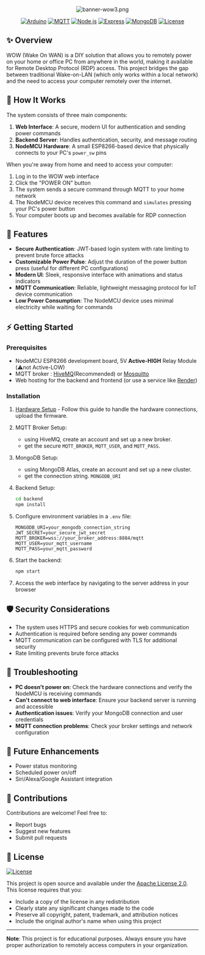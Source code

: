 <div align="center">

![banner-wow3.png](https://i.postimg.cc/9Xy75XRV/banner-wow3.png)

[![Arduino](https://img.shields.io/badge/Arduino-%2300979D.svg?style=for-the-badge&logo=arduino&logoColor=white)](https://www.arduino.cc/)
[![MQTT](https://img.shields.io/badge/MQTT-%23660066.svg?style=for-the-badge&logo=mqtt&logoColor=white)](https://mqtt.org/)
[![Node.js](https://img.shields.io/badge/Node.js-%23339933.svg?style=for-the-badge&logo=node.js&logoColor=white)](https://nodejs.org/)
[![Express](https://img.shields.io/badge/Express-%23000000.svg?style=for-the-badge&logo=express&logoColor=white)](https://expressjs.com/)
[![MongoDB](https://img.shields.io/badge/MongoDB-%2313AA52.svg?style=for-the-badge&logo=mongodb&logoColor=white)](https://www.mongodb.com/)
[![License](https://img.shields.io/badge/license-Apache%202.0-orange.svg?style=for-the-badge)](LICENSE)
</div>

## ✨ Overview

WOW (Wake On WAN) is a DIY solution that allows you to remotely power on your home or office PC from anywhere in the world, making it available for Remote Desktop Protocol (RDP) access. This project bridges the gap between traditional Wake-on-LAN (which only works within a local network) and the need to access your computer remotely over the internet.

## 🧩 How It Works

The system consists of three main components:

1. **Web Interface**: A secure, modern UI for authentication and sending power commands
2. **Backend Server**: Handles authentication, security, and message routing
3. **NodeMCU Hardware**: A small ESP8266-based device that physically connects to your PC's `power_sw` pins

When you're away from home and need to access your computer:
1. Log in to the WOW web interface
2. Click the "POWER ON" button
3. The system sends a secure command through MQTT to your home network
4. The NodeMCU device receives this command and `simulates` pressing your PC's power button
5. Your computer boots up and becomes available for RDP connection

## 🌟 Features

- **Secure Authentication**: JWT-based login system with rate limiting to prevent brute force attacks
- **Customizable Power Pulse**: Adjust the duration of the power button press (useful for different PC configurations)
- **Modern UI**: Sleek, responsive interface with animations and status indicators
- **MQTT Communication**: Reliable, lightweight messaging protocol for IoT device communication
- **Low Power Consumption**: The NodeMCU device uses minimal electricity while waiting for commands

## ⚡ Getting Started

### Prerequisites

- NodeMCU ESP8266 development board, 5V **Active-HIGH** Relay Module   (⚠️not Active-LOW)
- MQTT broker : [HiveMQ](https://www.hivemq.com/products/mqtt-cloud-broker/)(Recommended) or [Mosquitto](https://mosquitto.org/)
- Web hosting for the backend and frontend (or use a service like [Render](https://render.com/))

### Installation

1. [Hardware Setup](hardware-setup.md) - Follow this guide to handle the hardware connections, upload the firmware.
2. MQTT Broker Setup:
   - using HiveMQ, create an account and set up a new broker.
    - get the secure `MQTT_BROKER`, `MQTT_USER`, and `MQTT_PASS`.

3. MongoDB Setup:
   - using MongoDB Atlas, create an account and set up a new cluster.
   - get the connection string. `MONGODB_URI`
4. Backend Setup:
   ```bash
   cd backend
   npm install
   ```
5. Configure environment variables in a `.env` file:
   ```
   MONGODB_URI=your_mongodb_connection_string
   JWT_SECRET=your_secure_jwt_secret
   MQTT_BROKER=wss://your_broker_address:8884/mqtt
   MQTT_USER=your_mqtt_username
   MQTT_PASS=your_mqtt_password
   ```
6. Start the backend:
   ```bash
   npm start
   ```
7. Access the web interface by navigating to the server address in your browser

## 🛡️ Security Considerations

- The system uses HTTPS and secure cookies for web communication
- Authentication is required before sending any power commands
- MQTT communication can be configured with TLS for additional security
- Rate limiting prevents brute force attacks

## 🔧 Troubleshooting

- **PC doesn't power on**: Check the hardware connections and verify the NodeMCU is receiving commands
- **Can't connect to web interface**: Ensure your backend server is running and accessible
- **Authentication issues**: Verify your MongoDB connection and user credentials
- **MQTT connection problems**: Check your broker settings and network configuration

## 🚀 Future Enhancements

- Power status monitoring
- Scheduled power on/off
- Siri/Alexa/Google Assistant integration


## 🤝 Contributions

Contributions are welcome! Feel free to:

- Report bugs
- Suggest new features
- Submit pull requests

## 📄 License

[![License](https://img.shields.io/badge/license-Apache%202.0-orange.svg?style=for-the-badge)](LICENSE)

This project is open source and available under the [Apache License 2.0](LICENSE). This license requires that you:

- Include a copy of the license in any redistribution
- Clearly state any significant changes made to the code
- Preserve all copyright, patent, trademark, and attribution notices
- Include the original author's name when using this project

---

**Note**: This project is for educational purposes. Always ensure you have proper authorization to remotely access computers in your organization.